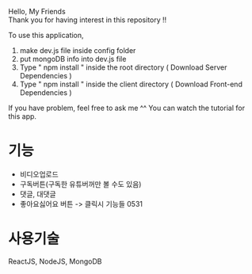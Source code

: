 Hello, My Friends  
Thank you for having interest in this repository !! 

To use this application, 

1. make dev.js file inside config folder 
2. put mongoDB info into dev.js file 
3. Type  " npm install " inside the root directory  ( Download Server Dependencies ) 
4. Type " npm install " inside the client directory ( Download Front-end Dependencies )


If you have problem, feel free to ask me ^^ 
You can watch the tutorial for this app.

# 기능
- 비디오업로드
- 구독버튼(구독한 유튜버꺼만 볼 수도 있음)
- 댓글, 대댓글
- 좋아요싫어요 버튼
-> 클릭시 기능들 0531

# 사용기술
ReactJS, NodeJS, MongoDB
